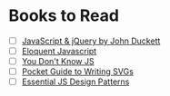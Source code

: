 # Books to Read

- [ ] [JavaScript & jQuery by John Duckett](https://vk.com/doc29211059_430673081?hash=456e03e0e9ed3ea328&dl=3b6d4faa11d61f42c2)
- [ ] [Eloquent Javascript](http://eloquentjavascript.net/)
- [ ] [You Don't Know JS](https://github.com/getify/You-Dont-Know-JS)
- [ ] [Pocket Guide to Writing SVGs](http://svgpocketguide.com/book/)
- [ ] [Essential JS Design Patterns](http://addyosmani.com/resources/essentialjsdesignpatterns/book/)
